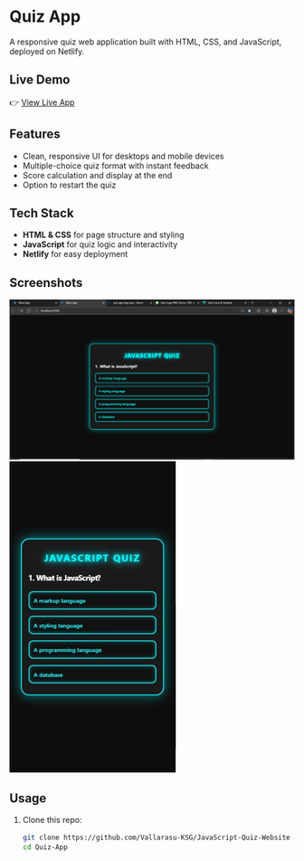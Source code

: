# Quiz App

A responsive quiz web application built with HTML, CSS, and JavaScript, deployed on Netlify.

## Live Demo
👉 [View Live App](https://javascript-quiz-apps.netlify.app/)

## Features
- Clean, responsive UI for desktops and mobile devices
- Multiple-choice quiz format with instant feedback
- Score calculation and display at the end
- Option to restart the quiz

## Tech Stack
- **HTML & CSS** for page structure and styling  
- **JavaScript** for quiz logic and interactivity  
- **Netlify** for easy deployment  

## Screenshots
![Desktop View](./public/Desktop%20View.png)  
![Mobile View](./public/Mobile%20View.JPG)  

## Usage
1. Clone this repo:
   ```bash
   git clone https://github.com/Vallarasu-KSG/JavaScript-Quiz-Website
   cd Quiz-App
